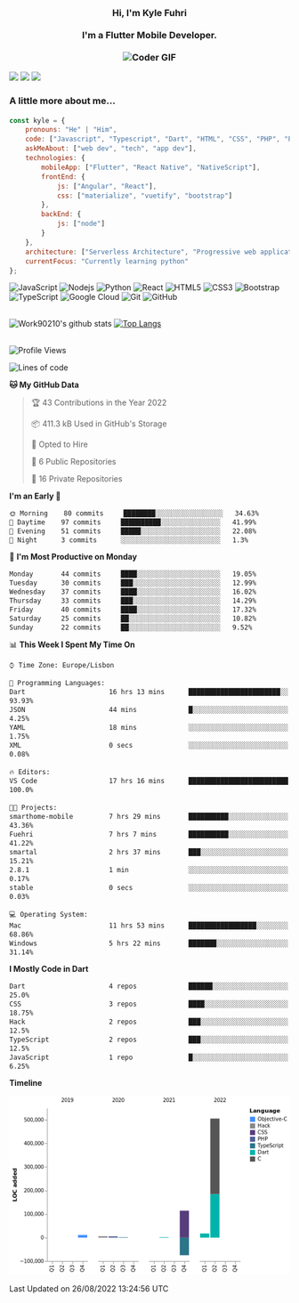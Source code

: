 
<h3 align="center">
  <abc>
    <br />Hi, I'm Kyle Fuhri<br />
    <br />
    I'm a Flutter Mobile Developer. <br />
    <br />
    <img
      src="https://media.giphy.com/media/SWoSkN6DxTszqIKEqv/giphy.gif"
      alt="Coder GIF"
      width="500"
      height="400"
    />
  </abc>
</h3>
<img src="https://img.shields.io/badge/Flutter%20-%2302569B.svg?&style=for-the-badge&logo=Flutter&logoColor=white" />
<img src="https://img.shields.io/badge/angular%20-%23DD0031.svg?&style=for-the-badge&logo=angular&logoColor=white"/>
<img src="https://img.shields.io/badge/react%20-%2320232a.svg?&style=for-the-badge&logo=react&logoColor=%2361DAFB"/>

<h3>A little more about me...  </h3>

```javascript
const kyle = {
    pronouns: "He" | "Him",
    code: ["Javascript", "Typescript", "Dart", "HTML", "CSS", "PHP", "Python"],
    askMeAbout: ["web dev", "tech", "app dev"],
    technologies: {
        mobileApp: ["Flutter", "React Native", "NativeScript"],
        frontEnd: {
            js: ["Angular", "React"],
            css: ["materialize", "vuetify", "bootstrap"]
        },
        backEnd: {
            js: ["node"]
        }
    },
    architecture: ["Serverless Architecture", "Progressive web applications", "Single page applications"],
    currentFocus: "Currently learning python"
};
```

![JavaScript](https://img.shields.io/badge/-JavaScript-black?style=flat-square&logo=javascript)
![Nodejs](https://img.shields.io/badge/-Nodejs-black?style=flat-square&logo=Node.js)
![Python](https://img.shields.io/badge/-Python-black?style=flat-square&logo=Python)
![React](https://img.shields.io/badge/-React-black?style=flat-square&logo=react)
![HTML5](https://img.shields.io/badge/-HTML5-E34F26?style=flat-square&logo=html5&logoColor=white)
![CSS3](https://img.shields.io/badge/-CSS3-1572B6?style=flat-square&logo=css3)
![Bootstrap](https://img.shields.io/badge/-Bootstrap-563D7C?style=flat-square&logo=bootstrap)
![TypeScript](https://img.shields.io/badge/-TypeScript-007ACC?style=flat-square&logo=typescript)
![Google Cloud](https://img.shields.io/badge/Google%20Cloud-black?style=flat-square&logo=google-cloud)
![Git](https://img.shields.io/badge/-Git-black?style=flat-square&logo=git)
![GitHub](https://img.shields.io/badge/-GitHub-181717?style=flat-square&logo=github)
</br>
</br>


![Work90210's github stats](https://github-readme-stats-work90210.vercel.app/api?username=work90210)
[![Top Langs](https://github-readme-stats-work90210.vercel.app/api/top-langs/?username=work90210)](https://github.com/work90210/github-readme-stats)
</br>
</br>
<!--START_SECTION:waka-->
![Profile Views](http://img.shields.io/badge/Profile%20Views-1-blue)

![Lines of code](https://img.shields.io/badge/From%20Hello%20World%20I%27ve%20Written-588%20Thousand%20lines%20of%20code-blue)

**🐱 My GitHub Data** 

> 🏆 43 Contributions in the Year 2022
 > 
> 📦 411.3 kB Used in GitHub's Storage 
 > 
> 💼 Opted to Hire
 > 
> 📜 6 Public Repositories 
 > 
> 🔑 16 Private Repositories  
 > 
**I'm an Early 🐤** 

```text
🌞 Morning    80 commits     ████████░░░░░░░░░░░░░░░░░   34.63% 
🌆 Daytime    97 commits     ██████████░░░░░░░░░░░░░░░   41.99% 
🌃 Evening    51 commits     █████░░░░░░░░░░░░░░░░░░░░   22.08% 
🌙 Night      3 commits      ░░░░░░░░░░░░░░░░░░░░░░░░░   1.3%

```
📅 **I'm Most Productive on Monday** 

```text
Monday       44 commits     ████░░░░░░░░░░░░░░░░░░░░░   19.05% 
Tuesday      30 commits     ███░░░░░░░░░░░░░░░░░░░░░░   12.99% 
Wednesday    37 commits     ████░░░░░░░░░░░░░░░░░░░░░   16.02% 
Thursday     33 commits     ███░░░░░░░░░░░░░░░░░░░░░░   14.29% 
Friday       40 commits     ████░░░░░░░░░░░░░░░░░░░░░   17.32% 
Saturday     25 commits     ██░░░░░░░░░░░░░░░░░░░░░░░   10.82% 
Sunday       22 commits     ██░░░░░░░░░░░░░░░░░░░░░░░   9.52%

```


📊 **This Week I Spent My Time On** 

```text
⌚︎ Time Zone: Europe/Lisbon

💬 Programming Languages: 
Dart                     16 hrs 13 mins      ███████████████████████░░   93.93% 
JSON                     44 mins             █░░░░░░░░░░░░░░░░░░░░░░░░   4.25% 
YAML                     18 mins             ░░░░░░░░░░░░░░░░░░░░░░░░░   1.75% 
XML                      0 secs              ░░░░░░░░░░░░░░░░░░░░░░░░░   0.08%

🔥 Editors: 
VS Code                  17 hrs 16 mins      █████████████████████████   100.0%

🐱‍💻 Projects: 
smarthome-mobile         7 hrs 29 mins       ██████████░░░░░░░░░░░░░░░   43.36% 
Fuehri                   7 hrs 7 mins        ██████████░░░░░░░░░░░░░░░   41.22% 
smartal                  2 hrs 37 mins       ███░░░░░░░░░░░░░░░░░░░░░░   15.21% 
2.8.1                    1 min               ░░░░░░░░░░░░░░░░░░░░░░░░░   0.17% 
stable                   0 secs              ░░░░░░░░░░░░░░░░░░░░░░░░░   0.03%

💻 Operating System: 
Mac                      11 hrs 53 mins      █████████████████░░░░░░░░   68.86% 
Windows                  5 hrs 22 mins       ███████░░░░░░░░░░░░░░░░░░   31.14%

```

**I Mostly Code in Dart** 

```text
Dart                     4 repos             ██████░░░░░░░░░░░░░░░░░░░   25.0% 
CSS                      3 repos             ████░░░░░░░░░░░░░░░░░░░░░   18.75% 
Hack                     2 repos             ███░░░░░░░░░░░░░░░░░░░░░░   12.5% 
TypeScript               2 repos             ███░░░░░░░░░░░░░░░░░░░░░░   12.5% 
JavaScript               1 repo              █░░░░░░░░░░░░░░░░░░░░░░░░   6.25%

```


**Timeline**

![Chart not found](https://raw.githubusercontent.com/Work90210/Work90210/main/charts/bar_graph.png) 


 Last Updated on 26/08/2022 13:24:56 UTC
<!--END_SECTION:waka-->

